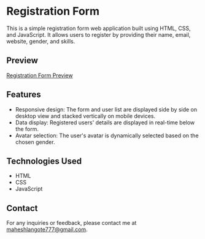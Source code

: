 # Registration Form

This is a simple registration form web application built using HTML, CSS, and JavaScript. It allows users to register by providing their name, email, website, gender, and skills.

## Preview

 [Registration Form Preview](https://mahesh-langote9.github.io/LGMVIP-Task-4-Registration-Form/)

## Features

- Responsive design: The form and user list are displayed side by side on desktop view and stacked vertically on mobile devices.
- Data display: Registered users' details are displayed in real-time below the form.
- Avatar selection: The user's avatar is dynamically selected based on the chosen gender.

## Technologies Used

- HTML
- CSS
- JavaScript
 
## Contact

For any inquiries or feedback, please contact me at [maheshlangote777@gmail.com](mailto:your-email@example.com).
